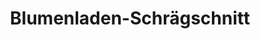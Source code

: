 ---
title: "Blumenladen-Schrägschnitt"
url: /grafing-bei-muenchen/blumenladen-schraegschnitt/
shop: Blumen
---